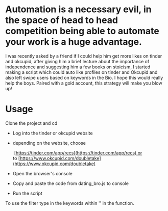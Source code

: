 
# Automation is a necessary evil, in the space of head to head competition being able to automate your work is a huge advantage.

I was recently asked by a friend if I could help him get more likes on tinder and okcupid, after giving him a brief lecture about the importance of independence and suggesting him a few books on stoicism, I started making a script which could auto like profiles on tinder and Okcupid and also left swipe users based on keywords in the Bio. I hope this would really help the boys. Paired with a gold account, this strategy will make you blow up!

# Usage

Clone the project and cd

- Log into the tinder or okcupid website
- depending on the website, choose
    
     [https://tinder.com/app/recs](https://tinder.com/app/recs) or to [https://www.okcupid.com/doubletake](https://www.okcupid.com/doubletake)
    
- Open the browser's console
- Copy and paste the code from dating_bro.js to console
- Run the script


To use the filter type in the keywords within '' in the function.

